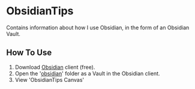# ObsidianTips
Contains information about how I use Obsidian, in the form of an Obsidian Vault.

## How To Use
1. Download [Obsidian](https://obsidian.md/download) client (free).
2. Open the '[obsidian](./obsidian/)' folder as a Vault in the Obsidian client.
3. View 'ObsidianTips Canvas'
